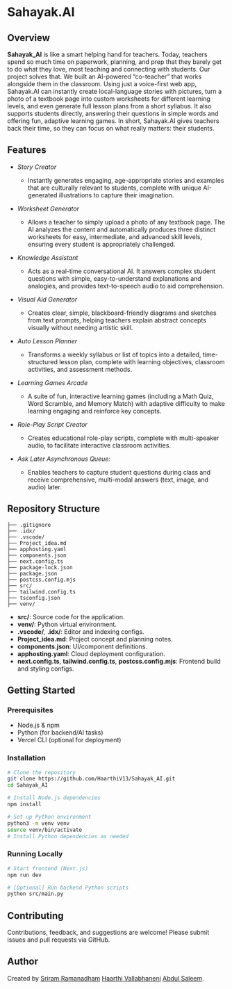 # Sahayak.AI

## Overview

**Sahayak_AI** is like a smart helping hand for teachers. Today, teachers spend so much time on paperwork, planning, and prep that they barely get to do what they love, most teaching and connecting with students. Our project solves that. We built an AI-powered “co-teacher” that works alongside them in the classroom. Using just a voice-first web app, Sahayak.AI can instantly create local-language stories with pictures, turn a photo of a textbook page into custom worksheets for different learning levels, and even generate full lesson plans from a short syllabus. It also supports students directly, answering their questions in simple words and offering fun, adaptive learning games. In short, Sahayak.AI gives teachers back their time, so they can focus on what really matters: their students.

## Features
*   *Story Creator*
    *   Instantly generates engaging, age-appropriate stories and examples that are culturally relevant to students, complete with unique AI-generated illustrations to capture their imagination.

*   *Worksheet Generator*
    *   Allows a teacher to simply upload a photo of any textbook page. The AI analyzes the content and automatically produces three distinct worksheets for easy, intermediate, and advanced skill levels, ensuring every student is appropriately challenged.

*   *Knowledge Assistant*
    *   Acts as a real-time conversational AI. It answers complex student questions with simple, easy-to-understand explanations and analogies, and provides text-to-speech audio to aid comprehension.

*   *Visual Aid Generator*
    *   Creates clear, simple, blackboard-friendly diagrams and sketches from text prompts, helping teachers explain abstract concepts visually without needing artistic skill.

*   *Auto Lesson Planner*
    *   Transforms a weekly syllabus or list of topics into a detailed, time-structured lesson plan, complete with learning objectives, classroom activities, and assessment methods.

*   *Learning Games Arcade*
    *   A suite of fun, interactive learning games (including a Math Quiz, Word Scramble, and Memory Match) with adaptive difficulty to make learning engaging and reinforce key concepts.
      
*   *Role-Play Script Creator*
    *   Creates educational role-play scripts, complete with multi-speaker audio, to facilitate interactive classroom activities.
      
*   *Ask Later Asynchronous Queue:*
    *    Enables teachers to capture student questions during class and receive comprehensive, multi-modal answers (text, image, and audio) later.
## Repository Structure

```
├── .gitignore
├── .idx/
├── .vscode/
├── Project_idea.md
├── apphosting.yaml
├── components.json
├── next.config.ts
├── package-lock.json
├── package.json
├── postcss.config.mjs
├── src/
├── tailwind.config.ts
├── tsconfig.json
├── venv/
```

- **src/**: Source code for the application.
- **venv/**: Python virtual environment.
- **.vscode/**, **.idx/**: Editor and indexing configs.
- **Project_idea.md**: Project concept and planning notes.
- **components.json**: UI/component definitions.
- **apphosting.yaml**: Cloud deployment configuration.
- **next.config.ts**, **tailwind.config.ts**, **postcss.config.mjs**: Frontend build and styling configs.

## Getting Started

### Prerequisites

- Node.js & npm
- Python (for backend/AI tasks)
- Vercel CLI (optional for deployment)

### Installation

```bash
# Clone the repository
git clone https://github.com/HaarthiV13/Sahayak_AI.git
cd Sahayak_AI

# Install Node.js dependencies
npm install

# Set up Python environment
python3 -m venv venv
source venv/bin/activate
# Install Python dependencies as needed
```

### Running Locally

```bash
# Start frontend (Next.js)
npm run dev

# [Optional] Run backend Python scripts
python src/main.py
```

## Contributing

Contributions, feedback, and suggestions are welcome! Please submit issues and pull requests via GitHub.


## Author

Created by [Sriram Ramanadham](https://github.com/sriram0328)  [Haarthi Vallabhaneni](https://github.com/HaarthiV13)  [Abdul Saleem](https://github.com/ShaikAbdulSaleem).
